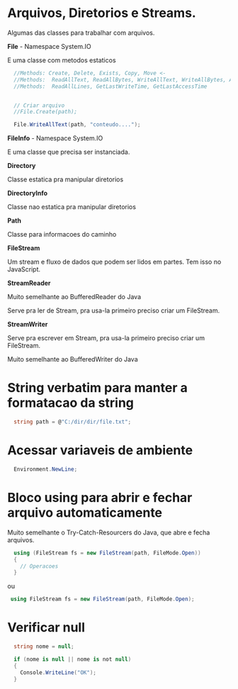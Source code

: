 # Arquivos, Diretorios e Streams.

Algumas das classes para trabalhar com arquivos.

**File** - Namespace System.IO

E uma classe com metodos estaticos

```cs
  //Methods: Create, Delete, Exists, Copy, Move <- 
  //Methods:  ReadAllText, ReadAllBytes, WriteAllText, WriteAllBytes, AppendAllText
  //Methods:  ReadAllLines, GetLastWriteTime, GetLastAccessTime


  // Criar arquivo
  //File.Create(path);

  File.WriteAllText(path, "conteudo....");


```

**FileInfo** - Namespace System.IO

E uma classe que precisa ser instanciada.

**Directory**

Classe estatica pra manipular diretorios

**DirectoryInfo**

Classe nao estatica pra manipular diretorios

**Path**

Classe para informacoes do caminho

**FileStream**

Um stream e fluxo de dados que podem ser lidos em partes. Tem isso no JavaScript.

**StreamReader**

Muito semelhante ao BufferedReader do Java

Serve pra ler de Stream, pra usa-la primeiro preciso criar um FileStream.

**StreamWriter**

Serve pra escrever em Stream, pra usa-la primeiro preciso criar um FileStream.

Muito semelhante ao BufferedWriter do Java

# String verbatim para manter a formatacao da string

```cs
  string path = @"C:/dir/dir/file.txt";
```

# Acessar variaveis de ambiente

```cs
  Environment.NewLine;
```

# Bloco using para abrir e fechar arquivo automaticamente

Muito semelhante o Try-Catch-Resourcers do Java, que abre e fecha 
arquivos.

```cs
  using (FileStream fs = new FileStream(path, FileMode.Open))
  {
    // Operacoes
  }
```

ou 

```cs
 using FileStream fs = new FileStream(path, FileMode.Open);
```

# Verificar null

```cs
  string nome = null;

  if (nome is null || nome is not null) 
  {
    Console.WriteLine("OK");
  }
```